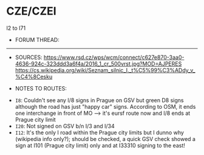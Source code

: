 ﻿# CZE/CZEI

I2 to I71


* FORUM THREAD:
- - -


* SOURCES:
https://www.rsd.cz/wps/wcm/connect/c627e870-3aa0-4636-924c-323ddd3a6f4a/2016_1_cr_500vrst.jpg?MOD=AJPERES
https://cs.wikipedia.org/wiki/Seznam_silnic_I._t%C5%99%C3%ADdy_v_%C4%8Cesku


* NOTES TO ROUTES:
- `I8`: Couldn't see any I/8 signs in Prague on GSV but green D8 signs although the road has just "happy car" signs. According to OSM, it ends one interchange in front of MO --> it's eursf route now and I/8 ends at Prague city limit
- `I20`: Not signed on GSV b/n I/3 and I/34
- `I12`: It's the only I road within the Prague city limits but I dunno why (wikipedia info only?); should be checked, a quick GSV check showed a sign at I101 (Prague city limit) only and at I33310 signing to the east!